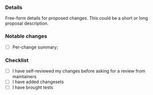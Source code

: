 ### Details

Free-form details for proposed changes. This could be a short or long proposal description.

### Notable changes

- [ ] Per-change summary;

### Checklist

- [ ] I have self-reviewed my changes before asking for a review from maintainers
- [ ] I have added changesets <!-- optional -->
- [ ] I have brought tests <!-- if necessary -->
